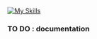 [![My Skills](https://skillicons.dev/icons?i=nodejs,express,mongodb)](https://skillicons.dev)

### TO DO : documentation
